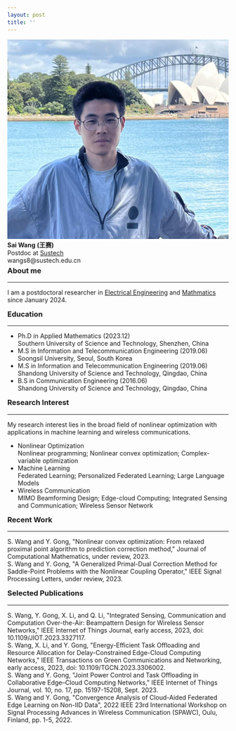 ```yaml
---
layout: post
title: ''
---
```

<div class="image-text-container">
  <img src="public/personal_image.jpg" alt="Sai Wang" class="personal-image">
  <div class="text-content">
    <strong>Sai Wang (王赛) </strong> <br> 
    Postdoc at <a href="https://www.sustech.edu.cn">Sustech</a><br>
    wangs8@sustech.edu.cn
  </div>
</div>

<style>
hr {
  margin-top: 10px;
  margin-bottom: 10px;
}
h3 {
  margin-top: 5px;
}
</style>

### About me
---
I am a postdoctoral researcher in [Electrical Engineering](https://eee.sustech.edu.cn) and [Mathmatics](https://math.sustech.edu.cn) since January 2024.
### Education
---
* Ph.D in Applied Mathematics (2023.12)<br>
  Southern University of Science and Technology, Shenzhen, China
* M.S  in Information and Telecommunication Engineering (2019.06)<br>
  Soongsil University, Seoul, South Korea
* M.S in Information and Telecommunication Engineering (2019.06)<br>
  Shandong University of Science and Technology, Qingdao, China
* B.S in Communication Engineering (2016.06)<br>
  Shandong University of Science and Technology, Qingdao, China
  
### Research Interest
---
My research interest lies in the broad field of nonlinear optimization with applications in machine learning and wireless communications.
* Nonlinear Optimization <br>
  Nonlinear programming; Nonlinear convex optimization; Complex-variable optimization
* Machine Learning<br>
  Federated Learning; Personalized Federated Learning; Large Language Models
* Wireless Communication <br>
  MIMO Beamforming Design; Edge-cloud Computing; Integrated Sensing and Communication; Wireless Sensor Network

### Recent Work
---
S. Wang and Y. Gong, "Nonlinear convex optimization: From relaxed proximal point algorithm to prediction correction method," Journal of Computational Mathematics, under review, 2023.<br>
S. Wang and Y. Gong, "A Generalized Primal-Dual Correction Method for Saddle-Point Problems with the Nonlinear Coupling Operator," IEEE Signal Processing Letters, under review, 2023.<br>


### Selected Publications
---
S. Wang, Y. Gong, X. Li, and Q. Li, "Integrated Sensing, Communication and Computation Over-the-Air: Beampattern Design for Wireless Sensor Networks," IEEE Internet of Things Journal, early access, 2023, doi: 10.1109/JIOT.2023.3327117.<br>
S. Wang, X. Li, and Y. Gong, "Energy-Efficient Task Offloading and Resource Allocation for Delay-Constrained Edge-Cloud Computing Networks," IEEE Transactions on Green Communications and Networking, early access, 2023, doi: 10.1109/TGCN.2023.3306002.<br>
S. Wang and Y. Gong, "Joint Power Control and Task Offloading in Collaborative Edge–Cloud Computing Networks," IEEE Internet of Things Journal, vol. 10, no. 17, pp. 15197-15208, Sept. 2023.<br>
S. Wang and Y. Gong, "Convergence Analysis of Cloud-Aided Federated Edge Learning on Non-IID Data", 2022 IEEE 23rd International Workshop on Signal Processing Advances in Wireless Communication (SPAWC), Oulu, Finland, pp. 1-5, 2022.<br>
